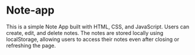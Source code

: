 # Note-app
This is a simple Note App built with HTML, CSS, and JavaScript. Users can create, edit, and delete notes. The notes are stored locally using localStorage, allowing users to access their notes even after closing or refreshing the page.
